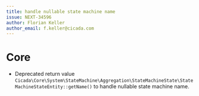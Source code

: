 ```yaml
---
title: handle nullable state machine name
issue: NEXT-34596
author: Florian Keller
author_email: f.keller@cicada.com
---
```

# Core
* Deprecated return value `Cicada\Core\System\StateMachine\Aggregation\StateMachineState\StateMachineStateEntity::getName()` to handle nullable state machine name.

